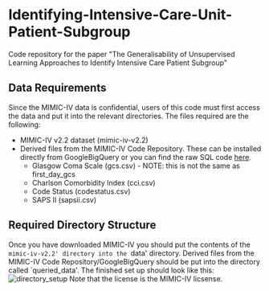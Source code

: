 # Identifying-Intensive-Care-Unit-Patient-Subgroup
Code repository for the paper "The Generalisability of Unsupervised Learning Approaches to Identify Intensive Care Patient Subgroup"

## Data Requirements
Since the MIMIC-IV data is confidential, users of this code must first access the data and put it into the relevant directories. The files required are the following:
* MIMIC-IV v2.2 dataset (mimic-iv-v2.2)
* Derived files from the MIMIC-IV Code Repository. These can be installed directly from GoogleBigQuery or you can find the raw SQL code [here](https://github.com/MIT-LCP/mimic-code/tree/main/mimic-iv).
    * Glasgow Coma Scale (gcs.csv) - NOTE: this is not the same as first_day_gcs
    * Charlson Comorbidity Index (cci.csv)
    * Code Status (codestatus.csv)
    * SAPS II (sapsii.csv)

## Required Directory Structure
Once you have downloaded MIMIC-IV you should put the contents of the `mimic-iv-v2.2' directory into the `data' directory. Derived files from the MIMIC-IV Code Repository/GoogleBigQuery should be put into the directory called `queried_data'. The finished set up should look like this:
![directory_setup](https://github.com/HarryMayne/Identifying-Intensive-Care-Unit-Patient-Subgroup/assets/115154632/7fda6c76-8e56-4638-8984-f417661840f4)
Note that the license is the MIMIC-IV licsense.

